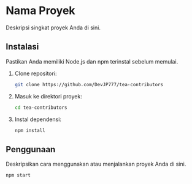 # Nama Proyek

Deskripsi singkat proyek Anda di sini.

## Instalasi

Pastikan Anda memiliki Node.js dan npm terinstal sebelum memulai.

1. Clone repositori:

    ```bash
    git clone https://github.com/DevJP777/tea-contributors
    ```

2. Masuk ke direktori proyek:

    ```bash
    cd tea-contributors
    ```

3. Instal dependensi:

    ```bash
    npm install
    ```

## Penggunaan

Deskripsikan cara menggunakan atau menjalankan proyek Anda di sini.

```bash
npm start
